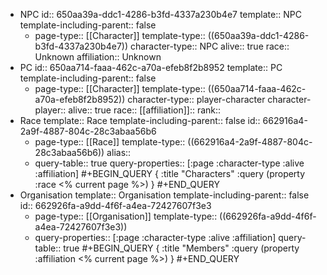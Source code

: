 - NPC
  id:: 650aa39a-ddc1-4286-b3fd-4337a230b4e7
  template:: NPC
  template-including-parent:: false
	- page-type:: [[Character]]
	  template-type:: ((650aa39a-ddc1-4286-b3fd-4337a230b4e7))
	  character-type:: NPC
	  alive:: true
	  race:: Unknown
	  affiliation:: Unknown
- PC
  id:: 650aa714-faaa-462c-a70a-efeb8f2b8952
  template:: PC
  template-including-parent:: false
	- page-type:: [[Character]]
	  template-type:: ((650aa714-faaa-462c-a70a-efeb8f2b8952))
	  character-type:: player-character
	  character-player:: <Name>
	  alive:: true
	  race:: <Race>
	  [[affiliation]]::
	  rank::
- Race
  template:: Race
  template-including-parent:: false
  id:: 662916a4-2a9f-4887-804c-28c3abaa56b6
	- page-type:: [[Race]]
	  template-type:: ((662916a4-2a9f-4887-804c-28c3abaa56b6))
	  alias::
	- query-table:: true
	  query-properties:: [:page :character-type :alive :affiliation]
	  #+BEGIN_QUERY
	  {
	  :title "Characters"
	  :query (property :race <% current page %>)
	  }
	  #+END_QUERY
- Organisation
  template:: Organisation
  template-including-parent:: false
  id:: 662926fa-a9dd-4f6f-a4ea-72427607f3e3
	- page-type:: [[Organisation]]
	  template-type:: ((662926fa-a9dd-4f6f-a4ea-72427607f3e3))
	- query-properties:: [:page :character-type :alive :affiliation]
	  query-table:: true
	  #+BEGIN_QUERY
	  {
	  :title "Members"
	  :query (property :affiliation <% current page %>)
	  }
	  #+END_QUERY